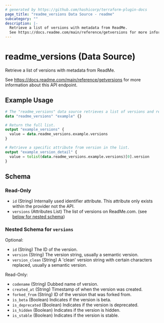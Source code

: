 ```yaml
---
# generated by https://github.com/hashicorp/terraform-plugin-docs
page_title: "readme_versions Data Source - readme"
subcategory: ""
description: |-
  Retrieve a list of versions with metadata from ReadMe.
  See https://docs.readme.com/main/reference/getversions for more information about this API endpoint.
---
```


# readme_versions (Data Source)

Retrieve a list of versions with metadata from ReadMe.

See <https://docs.readme.com/main/reference/getversions> for more information about this API endpoint.

## Example Usage

```terraform
# The "readme_versions" data source retrieves a list of versions and returns summarized metadata.
data "readme_versions" "example" {}

# Return the full list.
output "example_versions" {
  value = data.readme_versions.example.versions
}

# Retrieve a specific attribute from version in the list.
output "example_version_detail" {
  value = tolist(data.readme_versions.example.versions)[0].version
}
```

<!-- schema generated by tfplugindocs -->
## Schema

### Read-Only

- `id` (String) Internally used identifier attribute. This attribute only exists within the provider not the API.
- `versions` (Attributes List) The list of versions on ReadMe.com. (see [below for nested schema](#nestedatt--versions))

<a id="nestedatt--versions"></a>
### Nested Schema for `versions`

Optional:

- `id` (String) The ID of the version.
- `version` (String) The version string, usually a semantic version.
- `version_clean` (String) A 'clean' version string with certain characters replaced, usually a semantic version.

Read-Only:

- `codename` (String) Dubbed name of version.
- `created_at` (String) Timestamp of when the version was created.
- `forked_from` (String) ID of the version that was forked from.
- `is_beta` (Boolean) Indicates if the version is beta.
- `is_deprecated` (Boolean) Indicates if the version is deprecated.
- `is_hidden` (Boolean) Indicates if the version is hidden.
- `is_stable` (Boolean) Indicates if the version is stable.
